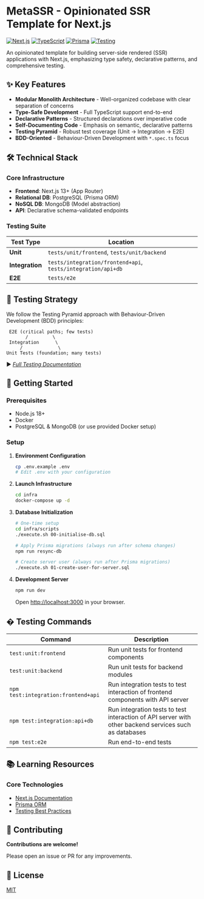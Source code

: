# MetaSSR - Opinionated SSR Template for Next.js

[![Next.js](https://img.shields.io/badge/Next.js-13+-000000?logo=next.js&logoColor=white)](https://nextjs.org)
[![TypeScript](https://img.shields.io/badge/TypeScript-5+-3178C6?logo=typescript&logoColor=white)](https://www.typescriptlang.org)
[![Prisma](https://img.shields.io/badge/Prisma-ORM-2D3748?logo=prisma&logoColor=white)](https://www.prisma.io)
[![Testing](https://img.shields.io/badge/Testing%20Coverage-Unit%20%7C%20Integration%20%7C%20E2E-25A162)](./tests/README.md)

An opinionated template for building server-side rendered (SSR) applications with Next.js, emphasizing type safety, declarative patterns, and comprehensive testing.

## ✨ Key Features

- **Modular Monolith Architecture** - Well-organized codebase with clear separation of concerns
- **Type-Safe Development** - Full TypeScript support end-to-end
- **Declarative Patterns** - Structured declarations over imperative code
- **Self-Documenting Code** - Emphasis on semantic, declarative patterns
- **Testing Pyramid** - Robust test coverage (Unit → Integration → E2E)
- **BDD-Oriented** - Behaviour-Driven Development with `*.spec.ts` focus

## 🛠️ Technical Stack

### Core Infrastructure

- **Frontend**: Next.js 13+ (App Router)
- **Relational DB**: PostgreSQL (Prisma ORM)
- **NoSQL DB**: MongoDB (Model abstraction)
- **API**: Declarative schema-validated endpoints

### Testing Suite

| Test Type       | Location                                                     |
| --------------- | ------------------------------------------------------------ |
| **Unit**        | `tests/unit/frontend`, `tests/unit/backend`                  |
| **Integration** | `tests/integration/frontend+api`, `tests/integration/api+db` |
| **E2E**         | `tests/e2e`                                                  |

## 🧪 Testing Strategy

We follow the Testing Pyramid approach with Behaviour-Driven Development (BDD) principles:

```text
 E2E (critical paths; few tests)
       /         \
 Integration      \
     /             \
Unit Tests (foundation; many tests)
```

▶ _[Full Testing Documentation](./tests/README.md)_

## 🚀 Getting Started

### Prerequisites

- Node.js 18+
- Docker
- PostgreSQL & MongoDB (or use provided Docker setup)

### Setup

1. **Environment Configuration**

   ```bash
   cp .env.example .env
   # Edit .env with your configuration
   ```

2. **Launch Infrastructure**

   ```bash
   cd infra
   docker-compose up -d
   ```

3. **Database Initialization**

   ```bash
   # One-time setup
   cd infra/scripts
   ./execute.sh 00-initialise-db.sql

   # Apply Prisma migrations (always run after schema changes)
   npm run resync-db

   # Create server user (always run after Prisma migrations)
   ./execute.sh 01-create-user-for-server.sql
   ```

4. **Development Server**

   ```bash
   npm run dev
   ```

   Open [http://localhost:3000](http://localhost:3000) in your browser.

## � Testing Commands

| Command                             | Description                                                                                           |
| ----------------------------------- | ----------------------------------------------------------------------------------------------------- |
| `test:unit:frontend`                | Run unit tests for frontend components                                                                |
| `test:unit:backend`                 | Run unit tests for backend modules                                                                    |
| `npm test:integration:frontend+api` | Run integration tests to test interaction of frontend components with API server                      |
| `npm test:integration:api+db`       | Run integration tests to test interaction of API server with other backend services such as databases |
| `npm test:e2e`                      | Run end-to-end tests                                                                                  |

## 📚 Learning Resources

### Core Technologies

- [Next.js Documentation](https://nextjs.org/docs)
- [Prisma ORM](https://www.prisma.io/docs)
- [Testing Best Practices](./tests/README.md)

## 🤝 Contributing

**Contributions are welcome!**

Please open an issue or PR for any improvements.

## 📄 License

[MIT](./LICENSE)
